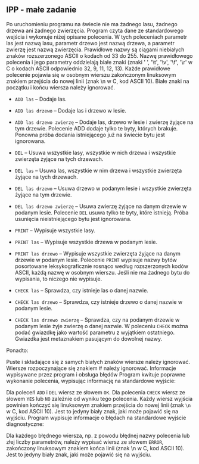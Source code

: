 ## IPP - małe zadanie
Po uruchomieniu programu na świecie nie ma żadnego lasu, żadnego drzewa ani żadnego zwierzęcia. Program czyta dane ze standardowego wejścia i wykonuje niżej opisane polecenia. W tych poleceniach parametr las jest nazwą lasu, parametr drzewo jest nazwą drzewa, a parametr zwierzę jest nazwą zwierzęcia. Prawidłowe nazwy są ciągami niebiałych znaków rozszerzonego ASCII o kodach od 33 do 255. Nazwę prawidłowego polecenia i jego parametry oddzielają białe znaki (znaki ' ', '\t', '\v', '\f', '\r' w C o kodach ASCII odpowiednio 32, 9, 11, 12, 13). Każde prawidłowe polecenie pojawia się w osobnym wierszu zakończonym linuksowym znakiem przejścia do nowej linii (znak \n w C, kod ASCII 10). Białe znaki na początku i końcu wiersza należy ignorować.

- `ADD las` – Dodaje las.
- `ADD las drzewo` – Dodaje las i drzewo w lesie.
- `ADD las drzewo zwierzę` – Dodaje las, drzewo w lesie i zwierzę żyjące na tym drzewie.
Polecenie ADD dodaje tylko te byty, których brakuje. Ponowna próba dodania istniejącego już na świecie bytu jest ignorowana.

- `DEL` – Usuwa wszystkie lasy, wszystkie w nich drzewa i wszystkie zwierzęta żyjące na tych drzewach.
- `DEL las` – Usuwa las, wszystkie w nim drzewa i wszystkie zwierzęta żyjące na tych drzewach.
- `DEL las drzewo` – Usuwa drzewo w podanym lesie i wszystkie zwierzęta żyjące na tym drzewie.
- `DEL las drzewo zwierzę` – Usuwa zwierzę żyjące na danym drzewie w podanym lesie.
Polecenie `DEL` usuwa tylko te byty, które istnieją. Próba usunięcia nieistniejącego bytu jest ignorowana.

- `PRINT` – Wypisuje wszystkie lasy.
- `PRINT las` – Wypisuje wszystkie drzewa w podanym lesie.
- `PRINT las drzewo` – Wypisuje wszystkie zwierzęta żyjące na danym drzewie w podanym lesie.
Polecenie `PRINT` wypisuje nazwy bytów posortowane leksykograficznie rosnąco według rozszerzonych kodów ASCII, każdą nazwę w osobnym wierszu. Jeśli nie ma żadnego bytu do wypisania, to niczego nie wypisuje.

- `CHECK las` – Sprawdza, czy istnieje las o danej nazwie.
- `CHECK las drzewo` – Sprawdza, czy istnieje drzewo o danej nazwie w podanym lesie.
- `CHECK las drzewo zwierzę` – Sprawdza, czy na podanym drzewie w podanym lesie żyje zwierzę o danej nazwie.
W poleceniu `CHECK` można podać gwiazdkę jako wartość parametru z wyjątkiem ostatniego. Gwiazdka jest metaznakiem pasującym do dowolnej nazwy.

Ponadto:

Puste i składające się z samych białych znaków wiersze należy ignorować.
Wiersze rozpoczynające się znakiem # należy ignorować.
Informacje wypisywane przez program i obsługa błędów
Program kwituje poprawne wykonanie polecenia, wypisując informację na standardowe wyjście:

Dla poleceń `ADD` i `DEL` wiersz ze słowem `OK`.
Dla polecenia `CHECK` wiersz ze słowem `YES` lub `NO` zależnie od wyniku tego polecenia.
Każdy wiersz wyjścia powinien kończyć się linuksowym znakiem przejścia do nowej linii (znak `\n` w C, kod ASCII 10). Jest to jedyny biały znak, jaki może pojawić się na wyjściu.
Program wypisuje informacje o błędach na standardowe wyjście diagnostyczne:

Dla każdego błędnego wiersza, np. z powodu błędnej nazwy polecenia lub złej liczby parametrów, należy wypisać wiersz ze słowem `ERROR`, zakończony linuksowym znakiem końca linii (znak \n w C, kod ASCII 10). Jest to jedyny biały znak, jaki może pojawić się na wyjściu.
